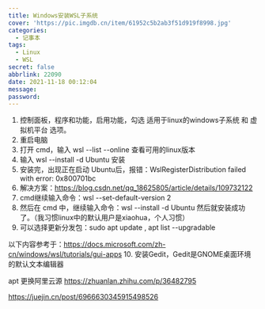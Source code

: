 ```yaml
---
title: Windows安装WSL子系统
cover: 'https://pic.imgdb.cn/item/61952c5b2ab3f51d919f8998.jpg'
categories:
  - 记事本
tags:
  - Linux
  - WSL
secret: false
abbrlink: 22090
date: 2021-11-18 00:12:04
message:
password:
---
```


1. 控制面板，程序和功能，启用功能，勾选 适用于linux的windows子系统  和 虚拟机平台 选项。
2. 重启电脑
3. 打开 cmd，输入 wsl --list  --online 查看可用的linux版本
4. 输入 wsl --install -d  Ubuntu 安装
5. 安装完，出现正在启动 Ubuntu后，报错：WslRegisterDistribution failed with error: 0x800701bc
6. 解决方案：https://blog.csdn.net/qq_18625805/article/details/109732122
7. cmd继续输入命令：wsl --set-default-version 2
8. 然后在 cmd 中，继续输入命令：wsl  --install  -d Ubuntu
然后就安装成功了。（我习惯linux中的默认用户是xiaohua，个人习惯）
9. 可以选择更新分发包：sudo apt update , apt list --upgradable

以下内容参考于：https://docs.microsoft.com/zh-cn/windows/wsl/tutorials/gui-apps
10. 安装Gedit，Gedit是GNOME桌面环境的默认文本编辑器

apt 更换阿里云源 https://zhuanlan.zhihu.com/p/36482795

https://juejin.cn/post/6966630345915498526
